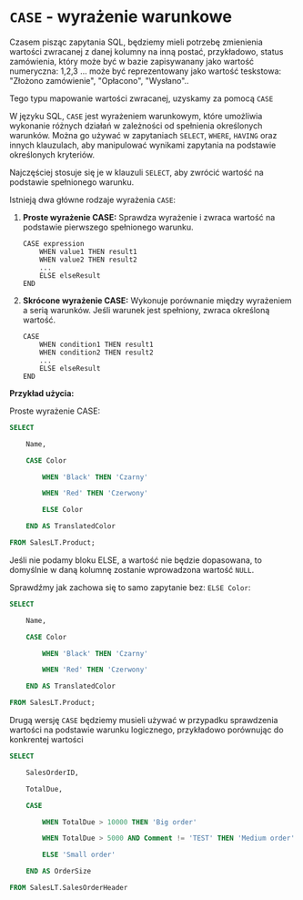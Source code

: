 # `CASE` - wyrażenie warunkowe

Czasem pisząc zapytania SQL, będziemy mieli potrzebę zmienienia wartości zwracanej z danej kolumny na inną postać, przykładowo, status zamówienia, który może być w bazie zapisywanany jako wartość numeryczna: 1,2,3 ... może być reprezentowany jako wartość teskstowa: "Złożono zamówienie", "Opłacono", "Wysłano"..  

Tego typu mapowanie wartości zwracanej, uzyskamy za pomocą `CASE`

  

W języku SQL, `CASE` jest wyrażeniem warunkowym, które umożliwia wykonanie różnych działań w zależności od spełnienia określonych warunków. Można go używać w zapytaniach `SELECT`, `WHERE`, `HAVING` oraz innych klauzulach, aby manipulować wynikami zapytania na podstawie określonych kryteriów.

Najczęściej stosuje się je w klauzuli `SELECT`, aby zwrócić wartość na podstawie spełnionego warunku.

Istnieją dwa główne rodzaje wyrażenia `CASE`:

1. **Proste wyrażenie CASE:** Sprawdza wyrażenie i zwraca wartość na podstawie pierwszego spełnionego warunku.
    
    ```
    CASE expression
        WHEN value1 THEN result1
        WHEN value2 THEN result2
        ...
        ELSE elseResult
    END
    
    ```
    
2. **Skrócone wyrażenie CASE:** Wykonuje porównanie między wyrażeniem a serią warunków. Jeśli warunek jest spełniony, zwraca określoną wartość.
    
    ```
    CASE
        WHEN condition1 THEN result1
        WHEN condition2 THEN result2
        ...
        ELSE elseResult
    END
    
    ```
    

**Przykład użycia:**

Proste wyrażenie CASE:


```sql
SELECT 

    Name,

    CASE Color

        WHEN 'Black' THEN 'Czarny'

        WHEN 'Red' THEN 'Czerwony'

        ELSE Color 

    END AS TranslatedColor

FROM SalesLT.Product;


```

Jeśli nie podamy bloku ELSE, a wartość nie będzie dopasowana, to domyślnie w daną kolumnę zostanie wprowadzona wartość `NULL`.

Sprawdźmy jak zachowa się to samo zapytanie bez: `ELSE Color`:




```sql
SELECT 

    Name,

    CASE Color

        WHEN 'Black' THEN 'Czarny'

        WHEN 'Red' THEN 'Czerwony'

    END AS TranslatedColor

FROM SalesLT.Product;
```

Drugą wersję `CASE` będziemy musieli używać w przypadku sprawdzenia wartości na podstawie warunku logicznego, przykładowo porównując do konkrentej wartości


```sql
SELECT 

    SalesOrderID,

    TotalDue,

    CASE 

        WHEN TotalDue > 10000 THEN 'Big order'

        WHEN TotalDue > 5000 AND Comment != 'TEST' THEN 'Medium order'

        ELSE 'Small order'

    END AS OrderSize

FROM SalesLT.SalesOrderHeader
```
